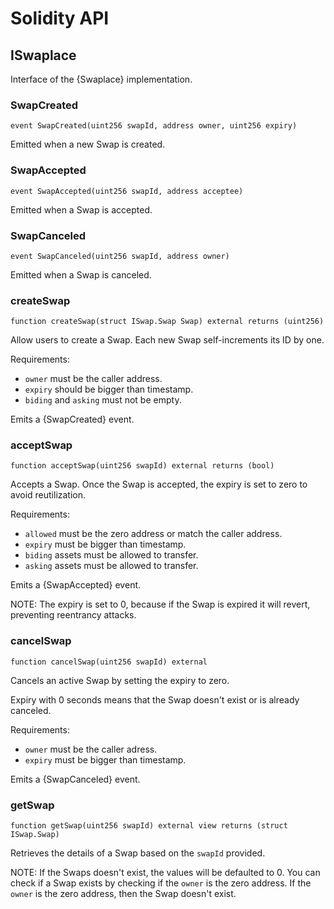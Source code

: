 # Solidity API

## ISwaplace

Interface of the {Swaplace} implementation.

### SwapCreated

```solidity
event SwapCreated(uint256 swapId, address owner, uint256 expiry)
```

Emitted when a new Swap is created.

### SwapAccepted

```solidity
event SwapAccepted(uint256 swapId, address acceptee)
```

Emitted when a Swap is accepted.

### SwapCanceled

```solidity
event SwapCanceled(uint256 swapId, address owner)
```

Emitted when a Swap is canceled.

### createSwap

```solidity
function createSwap(struct ISwap.Swap Swap) external returns (uint256)
```

Allow users to create a Swap. Each new Swap self-increments its ID by one.

Requirements:

- `owner` must be the caller address.
- `expiry` should be bigger than timestamp.
- `biding` and `asking` must not be empty.

Emits a {SwapCreated} event.

### acceptSwap

```solidity
function acceptSwap(uint256 swapId) external returns (bool)
```

Accepts a Swap. Once the Swap is accepted, the expiry is set
to zero to avoid reutilization.

Requirements:

- `allowed` must be the zero address or match the caller address.
- `expiry` must be bigger than timestamp.
- `biding` assets must be allowed to transfer.
- `asking` assets must be allowed to transfer.

Emits a {SwapAccepted} event.

NOTE: The expiry is set to 0, because if the Swap is expired it
will revert, preventing reentrancy attacks.

### cancelSwap

```solidity
function cancelSwap(uint256 swapId) external
```

Cancels an active Swap by setting the expiry to zero.

Expiry with 0 seconds means that the Swap doesn't exist
or is already canceled.

Requirements:

- `owner` must be the caller adress.
- `expiry` must be bigger than timestamp.

Emits a {SwapCanceled} event.

### getSwap

```solidity
function getSwap(uint256 swapId) external view returns (struct ISwap.Swap)
```

Retrieves the details of a Swap based on the `swapId` provided.

NOTE: If the Swaps doesn't exist, the values will be defaulted to 0.
You can check if a Swap exists by checking if the `owner` is the zero address.
If the `owner` is the zero address, then the Swap doesn't exist.
